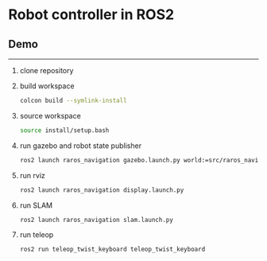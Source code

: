 # Robot controller in ROS2

## Demo
___

1. clone repository
2. build workspace
    ```bash
   colcon build --symlink-install
    ```
3. source workspace
    ```bash
   source install/setup.bash
    ```

4. run gazebo and robot state publisher
    ```bash
   ros2 launch raros_navigation gazebo.launch.py world:=src/raros_navigation/worlds/test.world
    ```
   
5. run rviz
    ```bash
   ros2 launch raros_navigation display.launch.py
    ```
   
6. run SLAM
    ```bash
   ros2 launch raros_navigation slam.launch.py
    ```
   
7. run teleop
    ```bash
   ros2 run teleop_twist_keyboard teleop_twist_keyboard
    ```